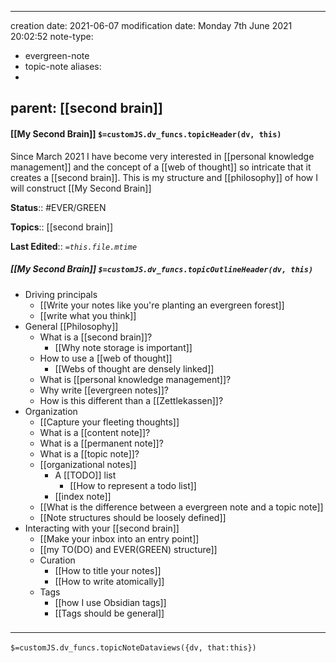 
---
creation date: 2021-06-07
modification date: Monday 7th June 2021 20:02:52
note-type: 
- evergreen-note
- topic-note
aliases:
- 
parent: [[second brain]]
---
 
#### [[My Second Brain]] `$=customJS.dv_funcs.topicHeader(dv, this)`

Since March 2021 I have become very interested in [[personal knowledge management]] and the concept of a [[web of thought]] so intricate that it creates a [[second brain]]. This is my structure and [[philosophy]] of how I will construct [[My Second Brain]]

**Status**:: #EVER/GREEN 

**Topics**::  [[second brain]]

**Last Edited**:: *`=this.file.mtime`*

##### [[My Second Brain]] `$=customJS.dv_funcs.topicOutlineHeader(dv, this)`
- Driving principals
	- [[Write your notes like you're planting an evergreen forest]]
	- [[write what you think]]
- General [[Philosophy]]
	- What is a [[second brain]]?
		- [[Why note storage is important]]
	- How to use a [[web of thought]]
		- [[Webs of thought are densely linked]]
	- What is [[personal knowledge management]]?
	- Why write [[evergreen notes]]?
	- How is this different than a [[Zettlekassen]]?
- Organization
	- [[Capture your fleeting thoughts]]
	- What is a [[content note]]?
	- What is a [[permanent note]]?
	- What is a [[topic note]]?
	- [[organizational notes]]
		- A [[TODO]] list
			- [[How to represent a todo list]]
		- [[index note]]
	- [[What is the difference between a evergreen note and a topic note]]
	- [[Note structures should be loosely defined]]
- Interacting with your [[second brain]]
	- [[Make your inbox into an entry point]]
	- [[my TO(DO) and EVER(GREEN) structure]]
	- Curation
		- [[How to title your notes]]
		- [[How to write atomically]]
	- Tags
		- [[how I use Obsidian tags]]
		- [[Tags should be general]]

### <hr class="dataviews"/>
`$=customJS.dv_funcs.topicNoteDataviews({dv, that:this})`
